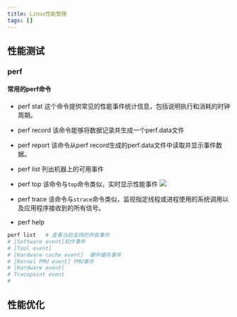 ```yaml
---
title: Linux性能管理
tags: []
---
```


## 性能测试
### perf
#### 常用的perf命令
- perf stat
    这个命令提供常见的性能事件统计信息，包括说明执行和消耗的时钟周期。
- perf record
    该命令能够将数据记录并生成一个perf.data文件
- perf report
    该命令从perf record生成的perf.data文件中读取并显示事件数据。
- perf list
    列出机器上的可用事件
- perf top
    该命令与`top`命令类似，实时显示性能事件
    ![](https://gitee.com/fnaichu/mypicbed/raw/master/img/202205072153614.png)
    
- perf  trace
    该命令与`strace`命令类似，监视指定线程或进程使用的系统调用以及应用程序接收到的所有信号。
- perf help

```bash
perf list   # 查看当前支持的所有事件
# [Software event]软件事件
# [Tool event]
# [Hardware cache event]  硬件缓存事件
# [Kernel PMU event] PMU事件
# [Hardware event]
# Tracepoint event
# 
```



## 性能优化

